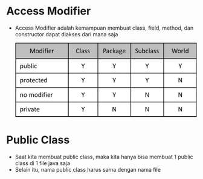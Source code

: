 # Access Modifier

- Access Modifier adalah kemampuan membuat class, field, method, dan constructor dapat diakses dari mana saja

    ![Access_Level](img/access-level.jpg)

# Public Class

- Saat kita membuat public class, maka kita hanya bisa membuat 1 public class di 1 file java saja
- Selain itu, nama public class harus sama dengan nama file